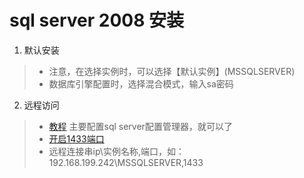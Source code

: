 # sql server 2008 安装
1. 默认安装
> * 注意，在选择实例时，可以选择【默认实例】(MSSQLSERVER)
> * 数据库引擎配置时，选择混合模式，输入sa密码

2. 远程访问
> * [教程]('http://jingyan.baidu.com/article/6c67b1d6ca06f02787bb1ed1.html') 主要配置sql server配置管理器，就可以了
> * [开启1433端口]('http://www.cnblogs.com/humin/archive/2011/10/27/2227136.html')
> * 远程连接串ip\实例名称,端口，如：192.168.199.242\MSSQLSERVER,1433